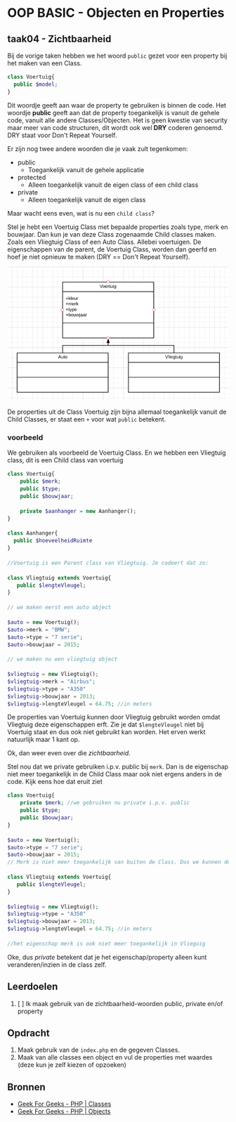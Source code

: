 # OOP BASIC - Objecten en Properties

## taak04 - Zichtbaarheid

Bij de vorige taken hebben we het woord `public` gezet voor een property bij het maken van een Class.

```php
class Voertuig{
  public $model;
}
```

Dit woordje geeft aan waar de property te gebruiken is binnen de code. Het woordje __public__ geeft aan dat de property toegankelijk is vanuit de gehele code, vanuit alle andere Classes/Objecten. Het is geen kwestie van security maar meer van code structuren, dit wordt ook wel __DRY__ coderen genoemd. DRY staat voor Don't Repeat Yourself.

Er zijn nog twee andere woorden die je vaak zult tegenkomen:

- public
  - Toegankelijk vanuit de gehele applicatie
- protected
  - Alleen toegankelijk vanuit de eigen class of een child class
- private
  - Alleen toegankelijk vanuit de eigen class

Maar wacht eens even, wat is nu een `child class`?

Stel je hebt een Voertuig Class met bepaalde properties zoals type, merk en bouwjaar. Dan kun je van deze Class zogenaamde Child classes maken. Zoals een Vliegtuig Class of een Auto Class. Allebei voertuigen. De eigenschappen van de parent, de Voertuig Class, worden dan geerfd en hoef je niet opnieuw te maken (DRY == Don't Repeat Yourself).

![Visibility](images/visilbility.png)

De properties uit de Class Voertuig zijn bijna allemaal toegankelijk vanuit de Child Classes, er staat een `+` voor wat `public` betekent.

### voorbeeld

We gebruiken als voorbeeld de Voertuig Class. En we hebben een Vliegtuig class, dit is een Child class van voertuig

```php
class Voertuig{
    public $merk;
    public $type;
    public $bouwjaar;

    private $aanhanger = new Aanhanger();
}

class Aanhanger{
  public $hoeveelheidRuimte
}

//Voertuig is een Parent class van Vliegtuig. Je codeert dat zo:

class Vliegtuig extends Voertuig{
   public $lengteVleugel;
}

// we maken eerst een auto object

$auto = new Voertuig();
$auto->merk = "BMW";
$auto->type = "7 serie";
$auto->bouwjaar = 2015;

// we maken nu een vliegtuig object

$vliegtuig = new Vliegtuig();
$vliegtuig->merk = "Airbus";
$vliegtuig->type = "A350"
$vliegtuig->bouwjaar = 2013;
$vliegtuig->lengteVleugel = 64.75; //in meters
```

De properties van Voertuig kunnen door Vliegtuig gebruikt worden omdat Vliegtuig deze eigenschappen erft.
Zie je dat `$lengteVleugel` niet bij Voertuig staat en dus ook niet gebruikt kan worden. Het erven werkt natuurlijk maar 1 kant op.

Ok, dan weer even over die _zichtbaarheid_.

Stel nou dat we private gebruiken i.p.v. public bij `merk`. Dan is de eigenschap niet meer toegankelijk in de Child Class maar ook niet ergens anders in de code. Kijk eens hoe dat eruit ziet

```php
class Voertuig{
    private $merk; //we gebruiken nu private i.p.v. public
    public $type;
    public $bouwjaar;
}

$auto = new Voertuig();
$auto->type = "7 serie";
$auto->bouwjaar = 2015;
// Merk is niet meer toegankelijk van buiten de Class. Dus we kunnen de waarde ook niet veranderen :((

class Vliegtuig extends Voertuig{
   public $lengteVleugel;
}

$vliegtuig = new Vliegtuig();
$vliegtuig->type = "A350"
$vliegtuig->bouwjaar = 2013;
$vliegtuig->lengteVleugel = 64.75; //in meters

//het eigenschap merk is ook niet meer toegankelijk in Vlieguig
```

Oke, dus _private_ betekent dat je het eigenschap/property alleen kunt veranderen/inzien in de class zelf.

## Leerdoelen

1. [ ] Ik maak gebruik van de zichtbaarheid-woorden public, private en/of property

## Opdracht

1. Maak gebruik van de `index.php` en de gegeven Classes.
2. Maak van alle classes een object en vul de properties met waardes (deze kun je zelf kiezen of opzoeken)

## Bronnen

- [Geek For Geeks - PHP | Classes](https://www.geeksforgeeks.org/php-classes/)
- [Geek For Geeks - PHP | Objects](https://www.geeksforgeeks.org/php-objects/)
